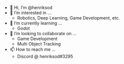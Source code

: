 - 👋 Hi, I’m @henriksod
- 👀 I’m interested in ...
    - Robotics, Deep Learning, Game Development, etc.
- 🌱 I’m currently learning ...
    - Godot
- 💞️ I’m looking to collaborate on ...
    - Game Development
    - Multi Object Tracking
- 📫 How to reach me ...
    - Discord @ henriksod#3295
